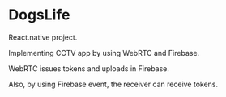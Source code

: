 # DogsLife

React.native project.

Implementing CCTV app by using WebRTC and Firebase.

WebRTC issues tokens and uploads in Firebase.

Also, by using Firebase event, the receiver can receive tokens.

